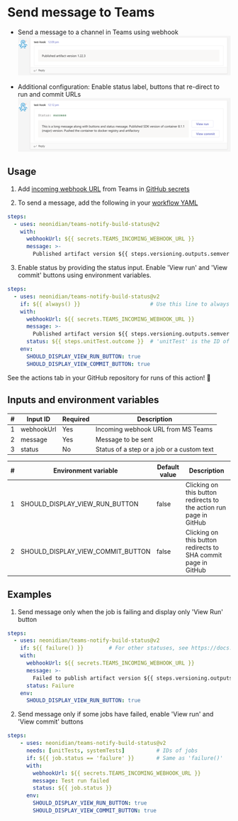 # Send message to Teams

* Send a message to a channel in Teams using webhook
![Mimimal message screenshot](screenshots/minmal-message.png)


* Additional configuration: Enable status label, buttons that re-direct to run and commit URLs
![Message with status and URL re-direct buttons](screenshots/message-with-status-buttons.png)

## Usage

1. Add [incoming webhook URL](https://docs.microsoft.com/en-us/microsoftteams/platform/webhooks-and-connectors/how-to/add-incoming-webhook) from Teams in [GitHub secrets](https://docs.github.com/en/enterprise-cloud@latest/actions/security-guides/encrypted-secrets)

2. To send a message, add the following in your [workflow YAML](https://docs.github.com/en/actions/using-workflows/workflow-syntax-for-github-actions)
```yaml
steps:
  - uses: neonidian/teams-notify-build-status@v2
    with:
      webhookUrl: ${{ secrets.TEAMS_INCOMING_WEBHOOK_URL }}
      message: >-
        Published artifact version ${{ steps.versioning.outputs.semver }}
```

3. Enable status by providing the status input. Enable 'View run' and 'View commit' buttons using environment variables.
```yaml
steps:
  - uses: neonidian/teams-notify-build-status@v2
    if: ${{ always() }}                      # Use this line to always run this action irrespective of previous step failures
    with:
      webhookUrl: ${{ secrets.TEAMS_INCOMING_WEBHOOK_URL }}
      message: >-
        Published artifact version ${{ steps.versioning.outputs.semver }}       # 'versioning' is the ID of the steps that creates versioning
      status: ${{ steps.unitTest.outcome }}  # 'unitTest' is the ID of a step
    env:
      SHOULD_DISPLAY_VIEW_RUN_BUTTON: true
      SHOULD_DISPLAY_VIEW_COMMIT_BUTTON: true
```

See the actions tab in your GitHub repository for runs of this action! :rocket:

## Inputs and environment variables

| #   | Input ID | Required | Description                                      |
|-----|----------|----------|--------------------------------------------------|
| 1   |webhookUrl | Yes      | Incoming webhook URL from MS Teams               |
| 2   |message    | Yes      | Message to be sent                               |
| 3   |status     | No       | Status of a step or a job or a custom text       |


| #   | Environment variable              | Default value | Description                                                        |
|-----|-----------------------------------|---------------|--------------------------------------------------------------------|
| 1   | SHOULD_DISPLAY_VIEW_RUN_BUTTON    | false         | Clicking on this button redirects to the action run page in GitHub |
| 2   | SHOULD_DISPLAY_VIEW_COMMIT_BUTTON | false         | Clicking on this button redirects to SHA commit page in GitHub     |

## Examples
1. Send message only when the job is failing and display only 'View Run' button
```yaml
steps:
  - uses: neonidian/teams-notify-build-status@v2
    if: ${{ failure() }}        # For other statuses, see https://docs.github.com/en/actions/learn-github-actions/expressions#status-check-functions
    with:
      webhookUrl: ${{ secrets.TEAMS_INCOMING_WEBHOOK_URL }}
      message: >-
        Failed to publish artifact version ${{ steps.versioning.outputs.semver }}
      status: Failure
    env:
      SHOULD_DISPLAY_VIEW_RUN_BUTTON: true
```

2. Send message only if some jobs have failed, enable 'View run' and 'View commit' buttons
```yaml
steps:
    - uses: neonidian/teams-notify-build-status@v2
      needs: [unitTests, systemTests]          # IDs of jobs
      if: ${{ job.status == 'failure' }}       # Same as 'failure()'
      with:
        webhookUrl: ${{ secrets.TEAMS_INCOMING_WEBHOOK_URL }}
        message: Test run failed
        status: ${{ job.status }}
      env:
        SHOULD_DISPLAY_VIEW_RUN_BUTTON: true
        SHOULD_DISPLAY_VIEW_COMMIT_BUTTON: true
```
